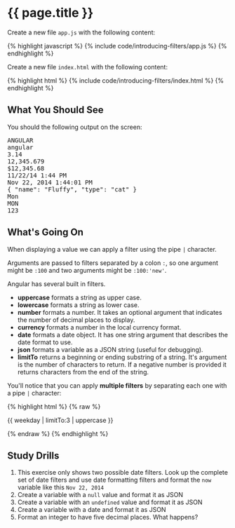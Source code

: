 # {{ page.title }}

Create a new file `app.js` with the following content:

{% highlight javascript %}
{% include code/introducing-filters/app.js %}
{% endhighlight %}

Create a new file `index.html` with the following content:

{% highlight html %}
{% include code/introducing-filters/index.html %}
{% endhighlight %}

## What You Should See

You should the following output on the screen:

<pre>
ANGULAR
angular
3.14
12,345.679
$12,345.68
11/22/14 1:44 PM
Nov 22, 2014 1:44:01 PM
{ "name": "Fluffy", "type": "cat" }
Mon
MON
123
</pre>

## What's Going On

When displaying a value we can apply a filter using the pipe `|` character.

Arguments are passed to filters separated by a colon `:`, so one argument might
be `:100` and two arguments might be `:100:'new'`.

Angular has several built in filters.

* **uppercase** formats a string as upper case.
* **lowercase** formats a string as lower case.
* **number** formats a number. It takes an optional argument that indicates the
number of decimal places to display.
* **currency** formats a number in the local currency format.
* **date** formats a date object. It has one string argument that describes the
date format to use.
* **json** formats a variable as a JSON string (useful for debugging).
* **limitTo** returns a beginning or ending substring of a string.
It's argument is the number of characters to return. If a negative number is
provided it returns characters from the end of the string.

You'll notice that you can apply **multiple filters** by separating each
one with a pipe `|` character:

{% highlight html %}
{% raw %}
<p>{{ weekday | limitTo:3 | uppercase }}</p>
{% endraw %}
{% endhighlight %}


## Study Drills

1. This exercise only shows two possible date filters. Look up the
complete set of date filters and use date formatting filters and format
the `now` variable like this `Nov 22, 2014`
2. Create a variable with a `null` value and format it as JSON
3. Create a variable with an `undefined` value and format it as JSON
4. Create a variable with a date and format it as JSON
5. Format an integer to have five decimal places. What happens?
 

